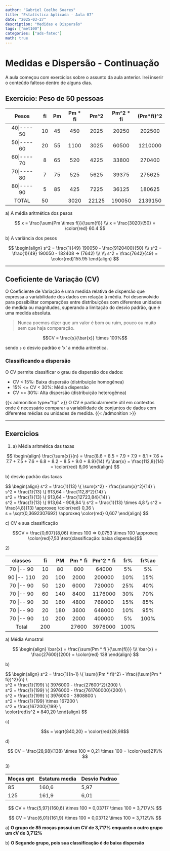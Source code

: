 ```yaml
---
author: "Gabriel Coelho Soares"
title: "Estatística Aplicada - Aula 07"
date: "2025-03-27"
description: "Medidas e Dispersão"
tags: ["met100"]
categories: ["ads-fatec"]
math: true
---
```


# Medidas e Dispersão - Continuação

A aula começou com exercícios sobre o assunto da aula anterior.
Irei inserir o conteúdo faltoso dentro de alguns dias.

## Exercício: Peso de 50 pessoas

| Pesos          | fi    | Pm  | Pm \* fi | Pm^2  | Pm^2 \* fi | (Pm\*fi)^2 |
| :------------: | :---: | :-: | :-----:  | :---: | :--------: | :--------: |
| 40\|---- 50    | 10    | 45  | 450      | 2025  | 20250      | 202500     |
| 50\|---- 60    | 20    | 55  | 1100     | 3025  | 60500      | 1210000    |
| 60\|---- 70    | 8     | 65  | 520      | 4225  | 33800      | 270400     |
| 70\|---- 80    | 7     | 75  | 525      | 5625  | 39375      | 275625     |
| 80\|---- 90    | 5     | 85  | 425      | 7225  | 36125      | 180625     |
| TOTAL          | 50    |     | 3020     | 22125 | 190050     | 2139150    |

a\) A média aritmética dos pesos

$$
x = \frac{\sum{Pm \times fi}}{\sum{fi}} \\\
x = \frac{3020}{50} = \color{red} 60.4
$$

b\) A variância dos pesos

$$
\begin{align}
s^2 = \frac{1}{49}  190050 - \frac{9120400}{50} \\\
s^2 = \frac{1}{49}  190050 - 182408 -> (7642) \\\ \\\
s^2 = \frac{7642}{49} = \color{red}155.95
\end{align}
$$

----------

## Coeficiente de Variação (CV)

O Coeficiente de Variação é uma medida relativa de dispersão que
expressa a variabilidade dos dados em relação à média. Foi desenvolvido
para possibilitar comparações entre distribuições com diferentes
unidades de medida ou magnitudes, superando a limitação do desvio padrão,
que é uma medida absoluta.

> Nunca poemos dizer que um valor é bom ou ruim, pouco ou muito sem que haja
comparação.

$$CV = \frac{s}{\bar{x}} \times 100%$$

sendo `s` o desvio padrão e 'x' a média aritmética.

### Classificando a dispersão

O CV permite classificar o grau de dispersão dos dados:

- CV < 15%: Baixa dispersão (distribuição homogênea)
- 15% <= CV < 30%: Média dispersão
- CV >= 30%: Alta dispersão (distribuição heterogênea)

{{< admonition type="tip" >}}
O CV é particularmente útil em contextos onde é necessário comparar
a variabilidade de conjuntos de dados com diferentes médias ou
unidades de medida.
{{< /admonition >}}

----------

## Exercícios

1. a\) Média aritmética das taxas

$$
\begin{align}
\frac{\sum{x}}{n} = \frac{8.6 + 8.5 + 7.9 + 7.9 + 8.1 + 7.6 + 7.7 + 7.5 + 7.6 + 6.8 + 8.2 + 8.5 + 9.0 + 8.9}{14} \\\
\bar{x} = \frac{112,8}{14} = \color{red} 8,06
\end{align}
$$

b\) desvio padrão das taxas

$$
\begin{align}
s^2 = \frac{1}{13} \\{ \sum{x^2} - \frac{\sum{x}^2}{14}  \\\
s^2 = \frac{1}{13} \\{ 913,64 - \frac{112,8^2}{14} \\\
s^2 = \frac{1}{13} \\{ 913,64 - \frac{12723,84}{14} \\\
s^2 = \frac{1}{13} \\{ 913,64 - 908,84
\\\ s^2 = \frac{1}{13} \times 4,8
\\\ s^2 = \frac{4,8}{13} \approxeq \color{red} 0,36 \\\
s = \sqrt{0,3692307692} \approxeq \color{red} 0,607
\end{align}
$$

c\) CV e sua classificação

$$CV = \frac{0,607}{8,06} \times 100 => 0,0753 \times 100 \approxeq \color{red}7,53 \text{classificação: baixa dispersão}$$

2\)

| classes     | fi  | PM   | Pm * fi | Pm^2 * fi   | fr%   | fr%ac |
| :-:         | :-: | :-:  | :-:     | :-:         | :-:   |  :-:  |
| 70 \|-- 90  | 10  | 80   | 800     | 64000       | 5%    | 5%    |
| 90 \|-- 110 | 20  | 100  | 2000    | 200000      |  10%   | 15%   |
| 70 \|-- 90  | 50  | 120  | 6000    | 720000      |   25%   | 40%   |
| 70 \|-- 90  | 60  | 140  | 8400    | 1176000     | 30%   | 70%   |
| 70 \|-- 90  | 30  | 160  | 4800    | 768000      | 15%   | 85%   |
| 70 \|-- 90  | 20  | 180  | 3600    | 648000      | 10%   | 95%   |
| 70 \|-- 90  | 10  | 200  | 2000    | 400000      | 5%    | 100%  |
| Total       | 200 |      | 27600   | 3976000     | 100%  |       |

a\) Média Amostral

$$
\begin{align}
\bar{x} = \frac{\sum{Pm * fi }{\sum{fi}}}
\\\ \bar{x} = \frac{27600}{200} = \color{red} 138
\end{align}
$$

b\)

$$
\begin{align}
s^2 = \frac{1}{n-1} \\{ \sum{(Pm * fi)^2} - \frac{(\sum{Pm * fi})^2}{n} \\\
s^2 = \frac{1}{199} \\{ 3976000 - \frac{27600^2}{200} \\\
s^2 = \frac{1}{199} \\{ 3976000 - \frac{761760000}{200} \\\
s^2 = \frac{1}{199} \\{ 3976000 - 3808800 \\\
s^2 = \frac{1}{199} \times 167200 \\\
s^2 = \frac{167200}{199} \\\
\color{red}s^2 = 840,20
\end{align}
$$

c\)

$$s = \sqrt{840,20} = \color{red}28,98$$

d\)

$$
CV = \frac{28,98}{138} \times 100 = 0,21 \times 100 = \color{red}21\\%
$$

3\)

| Moças qnt | Estatura media | Desvio Padrao |
| --------------- | --------------- | --------------- |
| 85  | 160,6 | 5,97 |
| 125 | 161,9 | 6,01 |

$$
CV = \frac{5,97}{160,6} \times 100 = 0,03717 \times 100 = 3,717\\%
$$

$$
CV = \frac{6,01}{161,9} \times 100 = 0,03712 \times 100 = 3,712\\%
$$

a\) **O grupo de 85 moças possui um CV de 3,717% enquanto o outro grupo um cV de 3,712%**

b\) **O Segundo grupo, pois sua classificação é de baixa dispersão**
